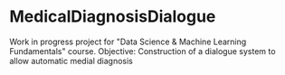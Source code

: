 # MedicalDiagnosisDialogue
Work in progress project for "Data Science &amp; Machine Learning Fundamentals" course. Objective: Construction of a dialogue system to allow automatic medial diagnosis
